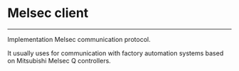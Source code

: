 # Melsec client

***

Implementation Melsec communication protocol.
 
It usually uses for communication with factory automation systems based on Mitsubishi Melsec Q controllers.